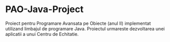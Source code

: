 # PAO-Java-Project
Proiect pentru Programare Avansata pe Obiecte (anul II) implementat utilizand limbajul de programare Java. Proiectul urmareste dezvoltarea unei aplicatii a unui Centru de Echitatie.
